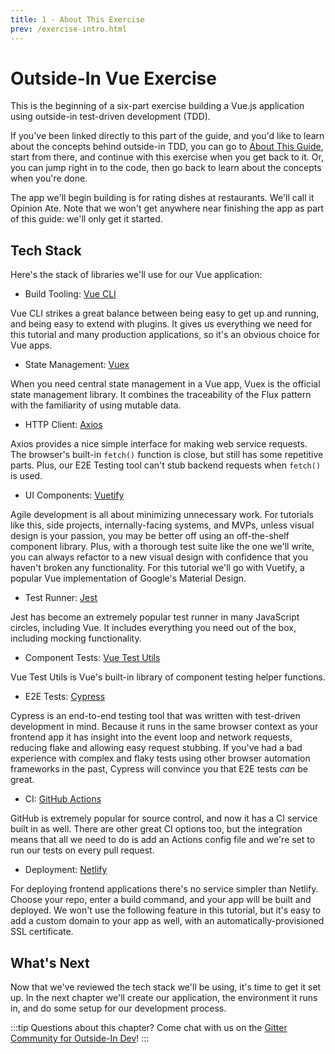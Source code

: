 ```yaml
---
title: 1 - About This Exercise
prev: /exercise-intro.html
---
```


# Outside-In Vue Exercise

This is the beginning of a six-part exercise building a Vue.js application using outside-in test-driven development (TDD).

If you've been linked directly to this part of the guide, and you'd like to learn about the concepts behind outside-in TDD, you can go to [About This Guide](/about-this-guide.html), start from there, and continue with this exercise when you get back to it. Or, you can jump right in to the code, then go back to learn about the concepts when you're done.

The app we'll begin building is for rating dishes at restaurants. We'll call it Opinion Ate. Note that we won't get anywhere near finishing the app as part of this guide: we'll only get it started.

## Tech Stack
Here's the stack of libraries we'll use for our Vue application:

* Build Tooling: [Vue CLI][vue-cli]

Vue CLI strikes a great balance between being easy to get up and running, and being easy to extend with plugins. It gives us everything we need for this tutorial and many production applications, so it's an obvious choice for Vue apps.

* State Management: [Vuex][vuex]

When you need central state management in a Vue app, Vuex is the official state management library. It combines the traceability of the Flux pattern with the familiarity of using mutable data.

* HTTP Client: [Axios][axios]

Axios provides a nice simple interface for making web service requests. The browser's built-in `fetch()` function is close, but still has some repetitive parts. Plus, our E2E Testing tool can't stub backend requests when `fetch()` is used.

* UI Components: [Vuetify][vuetify]

Agile development is all about minimizing unnecessary work. For tutorials like this, side projects, internally-facing systems, and MVPs, unless visual design is your passion, you may be better off using an off-the-shelf component library. Plus, with a thorough test suite like the one we'll write, you can always refactor to a new visual design with confidence that you haven't broken any functionality. For this tutorial we'll go with Vuetify, a popular Vue implementation of Google's Material Design.

* Test Runner: [Jest]

Jest has become an extremely popular test runner in many JavaScript circles, including Vue. It includes everything you need out of the box, including mocking functionality.

* Component Tests: [Vue Test Utils][vue-test-utils]

Vue Test Utils is Vue's built-in library of component testing helper functions.

* E2E Tests: [Cypress][cypress]

Cypress is an end-to-end testing tool that was written with test-driven development in mind. Because it runs in the same browser context as your frontend app it has insight into the event loop and network requests, reducing flake and allowing easy request stubbing. If you've had a bad experience with complex and flaky tests using other browser automation frameworks in the past, Cypress will convince you that E2E tests *can* be great.

* CI: [GitHub Actions][github-actions]

GitHub is extremely popular for source control, and now it has a CI service built in as well. There are other great CI options too, but the integration means that all we need to do is add an Actions config file and we're set to run our tests on every pull request.

* Deployment: [Netlify][netlify]

For deploying frontend applications there's no service simpler than Netlify. Choose your repo, enter a build command, and your app will be built and deployed. We won't use the following feature in this tutorial, but it's easy to add a custom domain to your app as well, with an automatically-provisioned SSL certificate.

## What's Next

Now that we've reviewed the tech stack we'll be using, it's time to get it set up. In the next chapter we'll create our application, the environment it runs in, and do some setup for our development process.

[axios]: https://github.com/axios/axios
[cypress]: https://www.cypress.io/
[github-actions]: https://github.com/features/actions
[jest]: https://jestjs.io/
[netlify]: https://www.netlify.com/
[vue-cli]: https://cli.vuejs.org/
[vue-test-utils]: https://vue-test-utils.vuejs.org/
[vuetify]: https://vuetifyjs.com/
[vuex]: https://vuex.vuejs.org/

:::tip
Questions about this chapter? Come chat with us on the [Gitter Community for Outside-In Dev](https://gitter.im/outsideindev/community)!
:::
